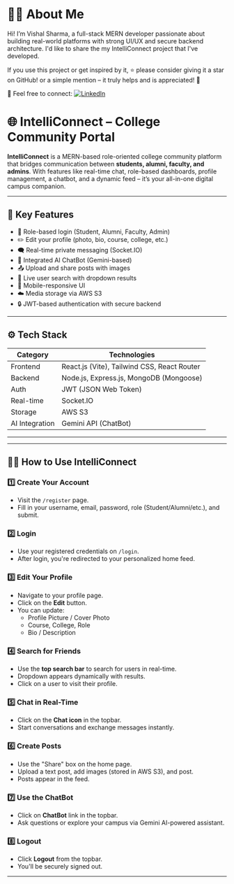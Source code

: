 # 🙋‍♂️ About Me
Hi! I’m Vishal Sharma, a full-stack MERN developer passionate about building real-world platforms with strong UI/UX and secure backend architecture.
I'd like to share the my IntelliConnect project that I've developed.

If you use this project or get inspired by it, ⭐ please consider giving it a star on GitHub! or a simple mention – it truly helps and is appreciated! 🙏

💬 Feel free to connect: [![LinkedIn](https://img.shields.io/badge/-Connect%20on%20LinkedIn-blue?style=for-the-badge&logo=linkedin&logoColor=white)](https://www.linkedin.com/in/vishalsharma2003)



# 🌐 IntelliConnect – College Community Portal

**IntelliConnect** is a MERN-based role-oriented college community platform that bridges communication between **students, alumni, faculty, and admins**. With features like real-time chat, role-based dashboards, profile management, a chatbot, and a dynamic feed – it’s your all-in-one digital campus companion.

---

## 🚀 Key Features

- 🔐 Role-based login (Student, Alumni, Faculty, Admin)
- ✏️ Edit your profile (photo, bio, course, college, etc.)
- 🗨️ Real-time private messaging (Socket.IO)
- 🤖 Integrated AI ChatBot (Gemini-based)
- 📤 Upload and share posts with images
- 🧠 Live user search with dropdown results
- 📱 Mobile-responsive UI
- ☁️ Media storage via AWS S3
- 🔒 JWT-based authentication with secure backend

---

## ⚙️ Tech Stack

| Category     | Technologies                                   |
|--------------|------------------------------------------------|
| Frontend     | React.js (Vite), Tailwind CSS, React Router    |
| Backend      | Node.js, Express.js, MongoDB (Mongoose)        |
| Auth         | JWT (JSON Web Token)                           |
| Real-time    | Socket.IO                                      |
| Storage      | AWS S3                                         |
| AI Integration | Gemini API (ChatBot)                         |

---


---

## 🧑‍💻 How to Use IntelliConnect

### 1️⃣ **Create Your Account**
- Visit the `/register` page.
- Fill in your username, email, password, role (Student/Alumni/etc.), and submit.

### 2️⃣ **Login**
- Use your registered credentials on `/login`.
- After login, you're redirected to your personalized home feed.

### 3️⃣ **Edit Your Profile**
- Navigate to your profile page.
- Click on the **Edit** button.
- You can update:
  - Profile Picture / Cover Photo
  - Course, College, Role
  - Bio / Description

### 4️⃣ **Search for Friends**
- Use the **top search bar** to search for users in real-time.
- Dropdown appears dynamically with results.
- Click on a user to visit their profile.

### 5️⃣ **Chat in Real-Time**
- Click on the **Chat icon** in the topbar.
- Start conversations and exchange messages instantly.

### 6️⃣ **Create Posts**
- Use the "Share" box on the home page.
- Upload a text post, add images (stored in AWS S3), and post.
- Posts appear in the feed.

### 7️⃣ **Use the ChatBot**
- Click on **ChatBot** link in the topbar.
- Ask questions or explore your campus via Gemini AI-powered assistant.

### 8️⃣ **Logout**
- Click **Logout** from the topbar.
- You'll be securely signed out.

---



